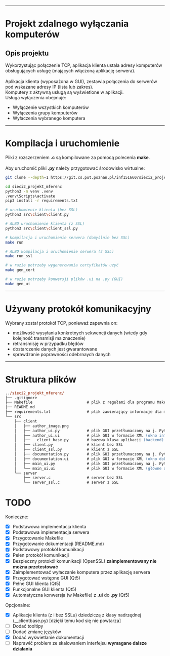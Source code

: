 ***
# Projekt zdalnego wyłączania komputerów
## Opis projektu
Wykorzystując połączenie TCP, aplikacja klienta ustala adresy komputerów obsługujących usługę (mających włączoną aplikację serwera).<br><br>
Aplikacja klienta (wyposażona w GUI), zestawia połączenia do serwerów pod wskazane adresy IP (lista lub zakres).<br>
Komputery z aktywną usługą są wyświetlone w aplikacji.<br>
Usługa wyłączenia obejmuje:
- Wyłączenie wszystkich komputerów
- Wyłączenia grupy komputerów
- Wyłaczenia wybranego komputera
  
***
# Kompilacja i uruchomienie

Pliki z rozszerzeniem **.c** są kompilowane za pomocą polecenia **make**.<br><br>
Aby uruchomić pliki **.py** należy przygotować środowisko wirtualne:
``` bash
git clone --depth=1 https://git.cs.put.poznan.pl/inf151660/sieci2_projekt_mferenc.git

cd sieci2_projekt_mferenc
python3 -m venv .venv
.venv\Scripts\activate
pip3 install -r requirements.txt

# uruchomienie klienta (bez SSL)
python3 src\client\client.py

# ALBO uruchomienie klienta (z SSL)
python3 src\client\client_ssl.py

# kompilacja i uruchomienie serwera (domyślnie bez SSL)
make run

# ALBO kompilacja i uruchomienie serwera (z SSL)
make run_ssl

# w razie potrzeby wygenerowania certyfikatów użyć
make gen_cert

# w razie potrzeby konwersji plików .ui na .py (GUI)
make gen_ui
```
***
# Używany protokół komunikacyjny
Wybrany został protokół TCP, ponieważ zapewnia on:
- możliwość wysyłania konkretnych sekwencji danych (wtedy gdy kolejność transmisji ma znaczenie)
- retransmisję w przypadku błędów
- dostarczenie danych jest gwarantowane
- sprawdzanie poprawności odebrnaych danych

***
# Struktura plików

``` ps
../sieci2_projekt_mferenc/
├── .gitignore
├── Makefile                        # plik z regułami dla programu Make
├── README.md
├── requirements.txt                # plik zawierający informacje dla menadżera pakietów Pythona (pip)
└── src
    ├── client
    │   ├── author_image.png
    │   ├── author_ui.py            # plik GUI przetłumaczony na j. Python (okno informacji o autorze)
    │   ├── author_ui.ui            # plik GUI w formacie XML (okno informacji o autorze)
    │   ├── __client_base.py        # bazowa klasa aplikacji (backend)
    │   ├── client.py               # klient bez SSL
    │   ├── client_ssl.py           # klient z SSL
    │   ├── documentation.py        # plik GUI przetłumaczony na j. Python (okno dokumentacji)
    │   ├── documentation.ui        # plik GUI w formacie XML (okno dokumentacji)
    │   ├── main_ui.py              # plik GUI przetłumaczony na j. Python (główne okno aplikacji)
    │   └── main_ui.ui              # plik GUI w formacie XML (główne okno aplikacji)
    └── server
        ├── server.c                # serwer bez SSL
        └── server_ssl.c            # serwer z SSL
```

# TODO
Konieczne:
- [x] Podstawowa implementacja klienta
- [x] Podstawowa implementacja serwera
- [x] Przygotowanie Makefile
- [x] Przygotowanie dokumentacji (README.md)
- [x] Podstawowy protokół komunikacji
- [x] Pełen protokół komunikacji
- [x] Bezpieczny protokół komunikacji (OpenSSL) **zaimplementowany nie można przetestować**
- [x] Zaimplementować wyłaczanie komputera przez aplikację serwera
- [x] Przygotować wstępne GUI (Qt5)
- [x] Pełne GUI klienta (Qt5)
- [x] Funkcjonalne GUI klienta (Qt5)
- [x] Automatyczna konwersja (w Makefile) z **.ui** do **.py** (Qt5)

Opcjonalne:
- [x] Aplikacje klienta (z i bez SSLu) dziedziczą z klasy nadrzędnej (__clientbase.py) [dzięki temu kod się nie powtarza]
- [ ] Dodać tooltipy
- [ ] Dodać zmianę języków
- [x] Dodać wyświetlanie dokumentacji
- [ ] Naprawić problem ze skalowaniem interfejsu **wymagane dalsze działania**